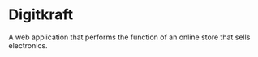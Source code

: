 # Digitkraft
A web application that performs the function of an online store that sells electronics.
